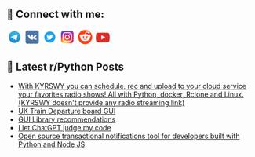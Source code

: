 ## 🔎 Connect with me:
[<img src="https://github.com/bullbesh/bullbesh/blob/main/images/Telegram.png" width="32" height="32" />](https://t.me/bullbesh)
[<img src="https://github.com/bullbesh/bullbesh/blob/main/images/VK.png" width="32" height="32" />](https://vk.com/bullbesh)
[<img src="https://github.com/bullbesh/bullbesh/blob/main/images/Twitter.png" width="32" height="32" />](https://twitter.com/bullbesh1)
[<img src="https://github.com/bullbesh/bullbesh/blob/main/images/Instagram.png" width="32" height="32" />](https://www.instagram.com/bullbesh)
[<img src="https://github.com/bullbesh/bullbesh/blob/main/images/Reddit.png" width="32" height="32" />](https://www.reddit.com/user/bullbesh)
[<img src="https://github.com/bullbesh/bullbesh/blob/main/images/YouTube.png" width="32" height="32" />](https://www.youtube.com/channel/UCtfjRs6uzgq5mfm8S06WTcg)

## 📕 Latest r/Python Posts
<!-- BLOG-POST-LIST:START -->
- [With KYRSWY you can schedule, rec and upload to your cloud service your favorites radio shows! All with Python, docker, Rclone and Linux. &lpar;KYRSWY doesn&#39;t provide any radio streaming link&rpar;](https://www.reddit.com/r/Python/comments/1140u0h/with_kyrswy_you_can_schedule_rec_and_upload_to/)
- [UK Train Departure board GUI](https://www.reddit.com/r/Python/comments/114091x/uk_train_departure_board_gui/)
- [GUI Library recommendations](https://www.reddit.com/r/Python/comments/11400u3/gui_library_recommendations/)
- [I let ChatGPT judge my code](https://www.reddit.com/r/Python/comments/113zw8u/i_let_chatgpt_judge_my_code/)
- [Open source transactional notifications tool for developers built with Python and Node JS](https://www.reddit.com/r/Python/comments/113z8tl/open_source_transactional_notifications_tool_for/)
<!-- BLOG-POST-LIST:END -->

